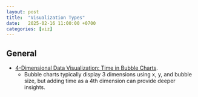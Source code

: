 ```yaml
---
layout: post
title:  "Visualization Types"
date:   2025-02-16 11:00:00 +0700
categories: [viz]
---
```


## General
- [4-Dimensional Data Visualization: Time in Bubble Charts](https://towardsdatascience.com/4-dimensional-data-visualization-time-in-bubble-charts/).
  - Bubble charts typically display 3 dimensions using x, y, and bubble size, but adding time as a 4th dimension can provide deeper insights. 
